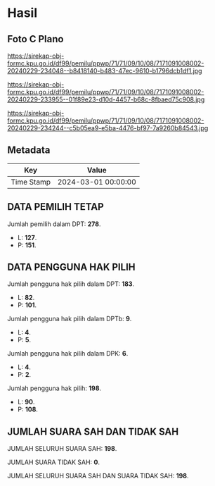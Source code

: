 # Hasil

## Foto C Plano

https://sirekap-obj-formc.kpu.go.id/df99/pemilu/ppwp/71/71/09/10/08/7171091008002-20240229-234048--b8418140-b483-47ec-9610-b1796dcb1df1.jpg

https://sirekap-obj-formc.kpu.go.id/df99/pemilu/ppwp/71/71/09/10/08/7171091008002-20240229-233955--01f89e23-d10d-4457-b68c-8fbaed75c908.jpg

https://sirekap-obj-formc.kpu.go.id/df99/pemilu/ppwp/71/71/09/10/08/7171091008002-20240229-234244--c5b05ea9-e5ba-4476-bf97-7a9260b84543.jpg


## Metadata

| Key        | Value               |
| ---------- | ------------------- |
| Time Stamp | 2024-03-01 00:00:00 |


## DATA PEMILIH TETAP

Jumlah pemilih dalam DPT: **278**.
 * L: **127**.
 * P: **151**.

## DATA PENGGUNA HAK PILIH

Jumlah pengguna hak pilih dalam DPT: **183**.
 * L: **82**.
 * P: **101**.

Jumlah pengguna hak pilih dalam DPTb: **9**.
 * L: **4**.
 * P: **5**.

Jumlah pengguna hak pilih dalam DPK: **6**.
 * L: **4**.
 * P: **2**.

Jumlah pengguna hak pilih: **198**.
 * L: **90**.
 * P: **108**.

## JUMLAH SUARA SAH DAN TIDAK SAH

JUMLAH SELURUH SUARA SAH: **198**.

JUMLAH SUARA TIDAK SAH: **0**.

JUMLAH SELURUH SUARA SAH DAN SUARA TIDAK SAH: **198**.


